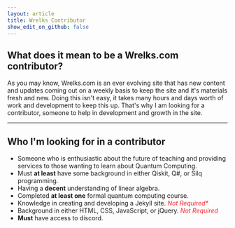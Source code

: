 ```yaml
---
layout: article
title: Wrelks Contributor 
show_edit_on_github: false
---
```



## What does it mean to be a Wrelks.com contributor?

As you may know, Wrelks.com is an ever evolving site that has new content and updates coming out on a weekly basis to keep the site and it's materials fresh and new. Doing this isn't easy, it takes many hours and days worth of work and development to keep this up. That's why I am looking for a contributor, someone to help in development and growth in the site. 

***

## Who I'm looking for in a contributor 

- Someone who is enthusiastic about the future of teaching and providing services to those wanting to learn about Quantum Computing.
- Must **at least** have some background in either Qiskit, Q#, or Silq programming.
- Having a **decent** understanding of linear algebra.
- Completed **at least one** formal quantum computing course.
- Knowledge in creating and developing a Jekyll site. <red><i>Not Required*</i></red>
- Background in either HTML, CSS, JavaScript, or jQuery. <red><i>*Not Required*</i></red>
- **Must** have access to discord.

<style>
green {
    color: #52c41a;
}
orange {
    color: #fa8c16;
}
red {
    color: #f5222d;
}
</style>